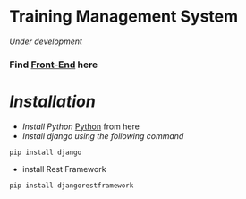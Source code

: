 # Training Management System
*Under development*

### Find [Front-End](https://github.com/Shoib007/TrainingManagement) here
# _Installation_

- *Install Python* [Python](https://python.org/downloads) from here
- *Install django using the following command*
```
pip install django
```

- install Rest Framework

```
pip install djangorestframework
```
